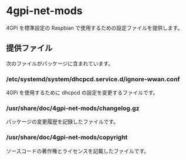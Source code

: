 4gpi-net-mods
=============

4GPi を標準設定の Raspbian で使用するための設定ファイルを提供します。

## 提供ファイル
次のファイルがパッケージに含まれています。

### /etc/systemd/system/dhcpcd.service.d/ignore-wwan.conf
4GPi を使用するために dhcpcd の設定を変更するファイルです。

### /usr/share/doc/4gpi-net-mods/changelog.gz
パッケージの変更履歴を記録したファイルです。

### /usr/share/doc/4gpi-net-mods/copyright
ソースコードの著作権とライセンスを記載したファイルです。
